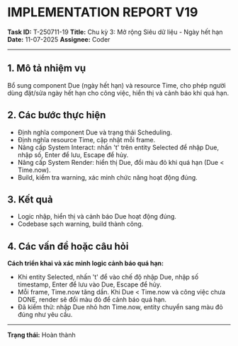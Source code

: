 # IMPLEMENTATION REPORT V19

**Task ID:** T-250711-19
**Title:** Chu kỳ 3: Mở rộng Siêu dữ liệu - Ngày hết hạn
**Date:** 11-07-2025
**Assignee:** Coder

---

## 1. Mô tả nhiệm vụ

Bổ sung component Due (ngày hết hạn) và resource Time, cho phép người dùng đặt/sửa ngày hết hạn cho công việc, hiển thị và cảnh báo khi quá hạn.

## 2. Các bước thực hiện

- Định nghĩa component Due và trạng thái Scheduling.
- Định nghĩa resource Time, cập nhật mỗi frame.
- Nâng cấp System Interact: nhấn 't' trên entity Selected để nhập Due, nhập số, Enter để lưu, Escape để hủy.
- Nâng cấp System Render: hiển thị Due, đổi màu đỏ khi quá hạn (Due < Time.now).
- Build, kiểm tra warning, xác minh chức năng hoạt động đúng.

## 3. Kết quả

- Logic nhập, hiển thị và cảnh báo Due hoạt động đúng.
- Codebase sạch warning, build thành công.

## 4. Các vấn đề hoặc câu hỏi

**Cách triển khai và xác minh logic cảnh báo quá hạn:**
- Khi entity Selected, nhấn 't' để vào chế độ nhập Due, nhập số timestamp, Enter để lưu vào Due, Escape để hủy.
- Mỗi frame, Time.now tăng dần. Khi Due < Time.now và công việc chưa DONE, render sẽ đổi màu đỏ để cảnh báo quá hạn.
- Đã kiểm thử: nhập Due nhỏ hơn Time.now, entity chuyển sang màu đỏ đúng như yêu cầu.

---

**Trạng thái:** Hoàn thành 